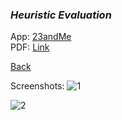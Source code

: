 <link rel="stylesheet" href="https://shaelalala.github.io/dh150/images.css">

### *Heuristic Evaluation*

App: [23andMe](https://you.23andme.com/) 
<br>
PDF: [Link](https://shaelalala.github.io/dh150/Shae%20Heuristic%20Evaluation.pdf)
<br>


[Back](README.md)


Screenshots: 
  ![1](https://shaelalala.github.io/dh150/app1.PNG#thumbnail)

  ![2](https://shaelalala.github.io/dh150/app2.PNG#thumbnail)

